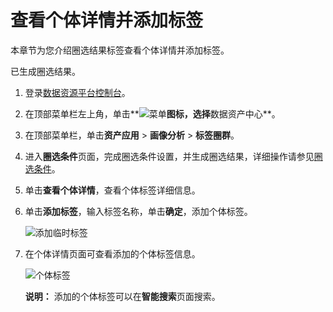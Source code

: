 # 查看个体详情并添加标签

本章节为您介绍圈选结果标签查看个体详情并添加标签。

已生成圈选结果。

1.  登录[数据资源平台控制台](https://dataq.console.aliyun.com)。

2.  在顶部菜单栏左上角，单击**![菜单](https://static-aliyun-doc.oss-accelerate.aliyuncs.com/assets/img/zh-CN/6504337061/p188771.png)**图标，选择**数据资产中心**。

3.  在顶部菜单栏，单击**资产应用** \> **画像分析** \> **标签圈群**。

4.  进入**圈选条件**页面，完成圈选条件设置，并生成圈选结果，详细操作请参见[圈选条件](/cn.zh-CN/用户指南/数据资产中心/资产应用/画像分析/标签圈群/圈选条件.md)。

5.  单击**查看个体详情**，查看个体标签详细信息。

6.  单击**添加标签**，输入标签名称，单击**确定**，添加个体标签。

    ![添加临时标签](https://static-aliyun-doc.oss-accelerate.aliyuncs.com/assets/img/zh-CN/0617160161/p212007.png)

7.  在个体详情页面可查看添加的个体标签信息。

    ![个体标签](https://static-aliyun-doc.oss-accelerate.aliyuncs.com/assets/img/zh-CN/0617160161/p212016.png)

    **说明：** 添加的个体标签可以在**智能搜索**页面搜索。


